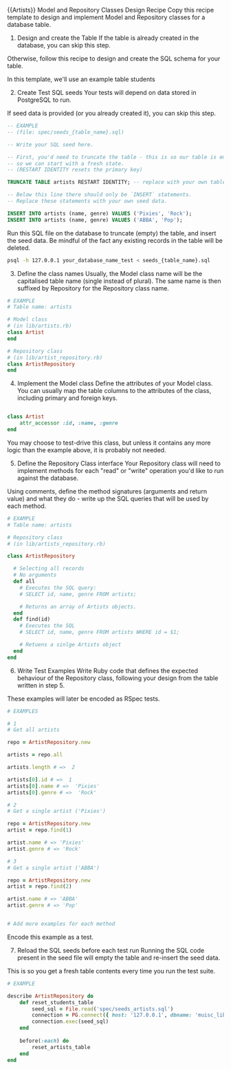 {{Artists}} Model and Repository Classes Design Recipe
Copy this recipe template to design and implement Model and Repository classes for a database table.

1. Design and create the Table
If the table is already created in the database, you can skip this step.

Otherwise, follow this recipe to design and create the SQL schema for your table.

In this template, we'll use an example table students

2. Create Test SQL seeds
Your tests will depend on data stored in PostgreSQL to run.

If seed data is provided (or you already created it), you can skip this step.
 
 ```sql
-- EXAMPLE
-- (file: spec/seeds_{table_name}.sql)

-- Write your SQL seed here. 

-- First, you'd need to truncate the table - this is so our table is emptied between each test run,
-- so we can start with a fresh state.
-- (RESTART IDENTITY resets the primary key)

TRUNCATE TABLE artists RESTART IDENTITY; -- replace with your own table name.

-- Below this line there should only be `INSERT` statements.
-- Replace these statements with your own seed data.

INSERT INTO artists (name, genre) VALUES ('Pixies', 'Rock');
INSERT INTO artists (name, genre) VALUES ('ABBA', 'Pop');
```

Run this SQL file on the database to truncate (empty) the table, and insert the seed data. Be mindful of the fact any existing records in the table will be deleted.

```bash
psql -h 127.0.0.1 your_database_name_test < seeds_{table_name}.sql
```
3. Define the class names
Usually, the Model class name will be the capitalised table name (single instead of plural). The same name is then suffixed by Repository for the Repository class name.

```ruby
# EXAMPLE
# Table name: artists

# Model class
# (in lib/artists.rb)
class Artist
end

# Repository class
# (in lib/artist_repository.rb)
class ArtistRepository
end
```

4. Implement the Model class
Define the attributes of your Model class. You can usually map the table columns to the attributes of the class, including primary and foreign keys.

```ruby

class Artist
    attr_accessor :id, :name, :genre 
end
```

You may choose to test-drive this class, but unless it contains any more logic than the example above, it is probably not needed.

5. Define the Repository Class interface
Your Repository class will need to implement methods for each "read" or "write" operation you'd like to run against the database.

Using comments, define the method signatures (arguments and return value) and what they do - write up the SQL queries that will be used by each method.

```ruby
# EXAMPLE
# Table name: artists

# Repository class
# (in lib/artists_repository.rb)

class ArtistRepository

  # Selecting all records
  # No arguments
  def all
    # Executes the SQL query:
    # SELECT id, name, genre FROM artists;

    # Returns an array of Artists objects.
  end
  def find(id)
    # Executes the SQL
    # SELECT id, name, genre FROM artists WHERE id = $1;

    # Retuens a sinlge Artists object
  end
end
```

6. Write Test Examples
Write Ruby code that defines the expected behaviour of the Repository class, following your design from the table written in step 5.

These examples will later be encoded as RSpec tests.

```ruby
# EXAMPLES

# 1
# Get all artists

repo = ArtistRepository.new

artists = repo.all

artists.length # =>  2

artists[0].id # =>  1
artists[0].name # =>  'Pixies'
artists[0].genre # =>  'Rock'

# 2
# Get a single artist ('Pixies')

repo = ArtistRepository.new
artist = repo.find(1)

artist.name # => 'Pixies'
artist.genre # => 'Rock'

# 3
# Get a single artist ('ABBA')

repo = ArtistRepository.new
artist = repo.find(2)

artist.name # => 'ABBA'
artist.genre # => 'Pop'


# Add more examples for each method
```

Encode this example as a test.

7. Reload the SQL seeds before each test run
Running the SQL code present in the seed file will empty the table and re-insert the seed data.

This is so you get a fresh table contents every time you run the test suite.

```ruby
# EXAMPLE

describe ArtistRepository do
    def reset_students_table
        seed_sql = File.read('spec/seeds_artists.sql')
        connection = PG.connect({ host: '127.0.0.1', dbname: 'muisc_library_test' })
        connection.exec(seed_sql)
    end
    
    before(:each) do 
        reset_artists_table
    end
end
```